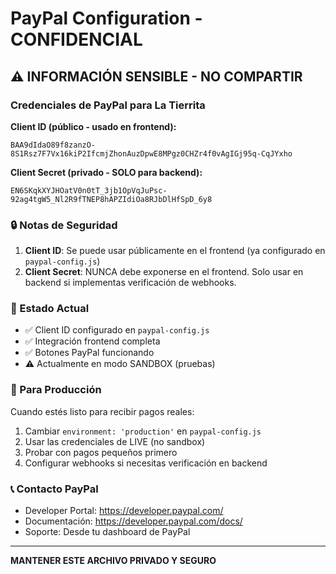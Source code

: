 # PayPal Configuration - CONFIDENCIAL

## ⚠️ INFORMACIÓN SENSIBLE - NO COMPARTIR

### Credenciales de PayPal para La Tierrita

**Client ID (público - usado en frontend):**

```
BAA9dIdaO89f8zanzO-8S1Rsz7F7Vx16kiP2IfcmjZhonAuzDpwE8MPgz0CHZr4f0vAgIGj95q-CqJYxho
```

**Client Secret (privado - SOLO para backend):**

```
EN6SKqkXYJHOatV0n0tT_3jb1OpVqJuPsc-92ag4tgW5_Nl2R9fTNEP8hAPZIdiOa8RJbDlHfSpD_6y8
```

### 🔒 Notas de Seguridad

1. **Client ID**: Se puede usar públicamente en el frontend (ya configurado en `paypal-config.js`)
2. **Client Secret**: NUNCA debe exponerse en el frontend. Solo usar en backend si implementas verificación de webhooks.

### 📝 Estado Actual

- ✅ Client ID configurado en `paypal-config.js`
- ✅ Integración frontend completa
- ✅ Botones PayPal funcionando
- ⚠️ Actualmente en modo SANDBOX (pruebas)

### 🚀 Para Producción

Cuando estés listo para recibir pagos reales:

1. Cambiar `environment: 'production'` en `paypal-config.js`
2. Usar las credenciales de LIVE (no sandbox)
3. Probar con pagos pequeños primero
4. Configurar webhooks si necesitas verificación en backend

### 📞 Contacto PayPal

- Developer Portal: https://developer.paypal.com/
- Documentación: https://developer.paypal.com/docs/
- Soporte: Desde tu dashboard de PayPal

---

**MANTENER ESTE ARCHIVO PRIVADO Y SEGURO**
